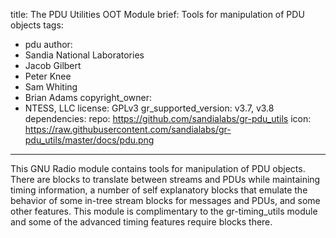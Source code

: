 title: The PDU Utilities OOT Module
brief: Tools for manipulation of PDU objects
tags:
  - pdu
author:
  - Sandia National Laboratories
  - Jacob Gilbert
  - Peter Knee
  - Sam Whiting
  - Brian Adams
copyright_owner:
  - NTESS, LLC
license: GPLv3
gr_supported_version: v3.7, v3.8
dependencies:
repo: https://github.com/sandialabs/gr-pdu_utils
icon: https://raw.githubusercontent.com/sandialabs/gr-pdu_utils/master/docs/pdu.png
---
This GNU Radio module contains tools for manipulation of PDU objects. There are blocks to translate between streams and PDUs while maintaining timing information, a number of self explanatory blocks that emulate the behavior of some in-tree stream blocks for messages and PDUs, and some other features. This module is complimentary to the gr-timing_utils module and some of the advanced timing features require blocks there.
